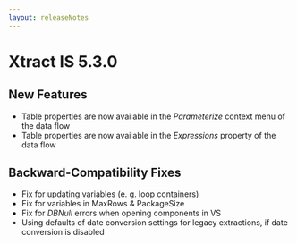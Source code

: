 ```yaml
---
layout: releaseNotes
---
```


# Xtract IS 5.3.0

## New Features
* Table properties are now available in the *Parameterize* context menu of the data flow
* Table properties are now available in the *Expressions* property of the data flow

## Backward-Compatibility Fixes
* Fix for updating variables (e. g. loop containers)
* Fix for variables in MaxRows & PackageSize
* Fix for *DBNull* errors when opening components in VS
* Using defaults of date conversion settings for legacy extractions, if date conversion is disabled